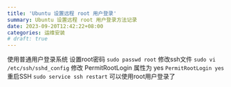 ```yaml
---
title: 'Ubuntu 设置远程 root 用户登录'
summary: Ubuntu 设置远程 root 用户登录方法记录
date: 2023-09-20T12:42:22+08:00
categories: 运维安装
# draft: true
---
```

使用普通用户登录系统
设置root密码 `sudo passwd root`
修改ssh文件 `sudo vi /etc/ssh/sshd_config`
修改 PermitRootLogin 属性为 yes `PermitRootLogin yes`
重启SSH `sudo service ssh restart`
可以使用root用户登录了
